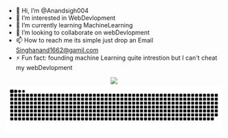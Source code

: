 - 👋 Hi, I’m @Anandsigh004
- 👀 I’m interested in WebDevlopment 
- 🌱 I’m currently learning MachineLearning
- 💞️ I’m looking to collaborate on webDevlopment 
- 📫 How to reach me its simple just drop an Email Singhanand1662@gamil.com
- ⚡ Fun fact: founding machine Learning quite intrestion but I can't cheat my webDevlopment

<!---
Anandsigh004/Anandsigh004 is a ✨ special ✨ repository because its `README.md` (this file) appears on your GitHub profile.
You can click the Preview link to take a look at your changes.
--->

<p align="center">
<img src="https://i.imgur.com/x1KbuCq.gif" width="500">

<picture>
  <source
    media="(prefers-color-scheme: dark)"
    srcset="https://raw.githubusercontent.com/platane/snk/output/github-contribution-grid-snake-dark.svg"
  />
  <source
    media="(prefers-color-scheme: light)"
    srcset="https://raw.githubusercontent.com/platane/snk/output/github-contribution-grid-snake.svg"
  />
  <img
    alt="github contribution grid snake animation"
    src="https://raw.githubusercontent.com/platane/snk/output/github-contribution-grid-snake.svg"
  />
</picture>
